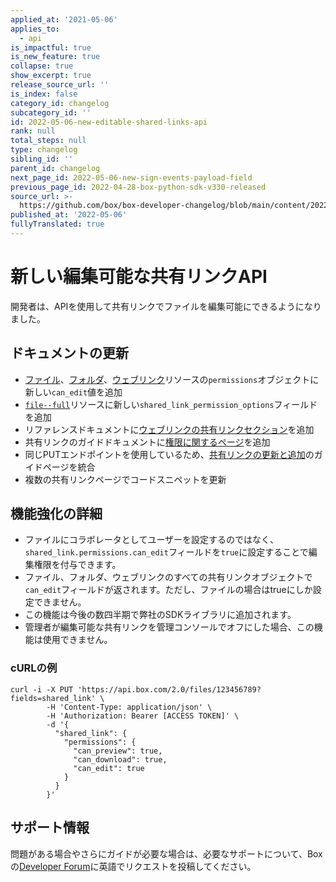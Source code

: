 ```yaml
---
applied_at: '2021-05-06'
applies_to:
  - api
is_impactful: true
is_new_feature: true
collapse: true
show_excerpt: true
release_source_url: ''
is_index: false
category_id: changelog
subcategory_id: ''
id: 2022-05-06-new-editable-shared-links-api
rank: null
total_steps: null
type: changelog
sibling_id: ''
parent_id: changelog
next_page_id: 2022-05-06-new-sign-events-payload-field
previous_page_id: 2022-04-28-box-python-sdk-v330-released
source_url: >-
  https://github.com/box/box-developer-changelog/blob/main/content/2022/05-06-new-editable-shared-links-api.md
published_at: '2022-05-06'
fullyTranslated: true
---
```

# 新しい編集可能な共有リンクAPI

開発者は、APIを使用して共有リンクでファイルを編集可能にできるようになりました。

<!-- more -->

## ドキュメントの更新

* [ファイル][3]、[フォルダ][2]、[ウェブリンク][5]リソースの`permissions`オブジェクトに新しい`can_edit`値を追加
* [`file--full`][4]リソースに新しい`shared_link_permission_options`フィールドを追加
* リファレンスドキュメントに[ウェブリンクの共有リンクセクション][6]を追加
* 共有リンクのガイドドキュメントに[権限に関するページ][7]を追加
* 同じPUTエンドポイントを使用しているため、[共有リンクの更新と追加][8]のガイドページを統合
* 複数の共有リンクページでコードスニペットを更新

## 機能強化の詳細

* ファイルにコラボレータとしてユーザーを設定するのではなく、`shared_link.permissions.can_edit`フィールドを`true`に設定することで編集権限を付与できます。
* ファイル、フォルダ、ウェブリンクのすべての共有リンクオブジェクトで`can_edit`フィールドが返されます。ただし、ファイルの場合はtrueにしか設定できません。
* この機能は今後の数四半期で弊社のSDKライブラリに追加されます。
* 管理者が編集可能な共有リンクを管理コンソールでオフにした場合、この機能は使用できません。

### cURLの例

```curl
curl -i -X PUT 'https://api.box.com/2.0/files/123456789?fields=shared_link' \
        -H 'Content-Type: application/json' \
        -H 'Authorization: Bearer [ACCESS TOKEN]' \
        -d '{
          "shared_link": {
            "permissions": {
              "can_preview": true,
              "can_download": true,
              "can_edit": true
            }
          }
        }'
```

## サポート情報

問題がある場合やさらにガイドが必要な場合は、必要なサポートについて、Boxの[Developer Forum][1]に英語でリクエストを投稿してください。

[1]: https://support.box.com/hc/en-us/community/topics/360001932973-Platform-and-Developer-Forum

[2]: r://folder--full#param-shared_link-permissions

[3]: r://file--full#param-shared_link-permissions

[4]: r://file--full/#param-shared_link_permission_options

[5]: r://web-link/#param-shared_link-permissions

[6]: e://get-shared-items--web-links

[7]: g://shared-links/permissions

[8]: g://shared-links/create-or-update
